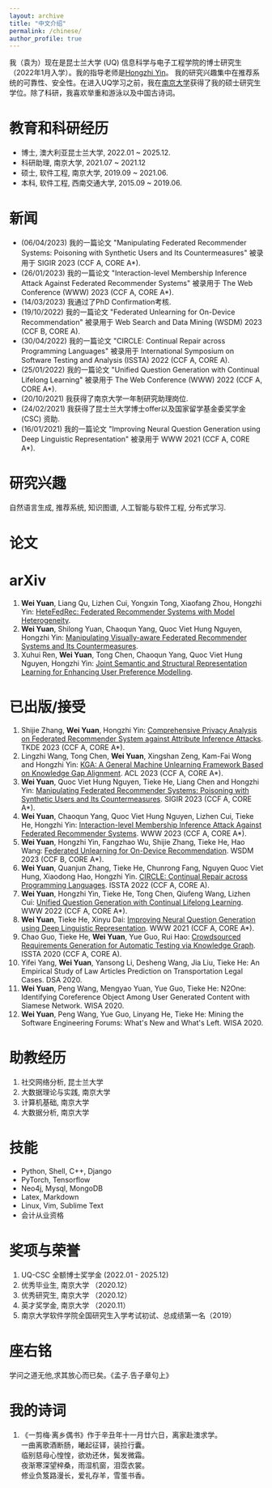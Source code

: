 ```yaml
---
layout: archive
title: "中文介绍"
permalink: /chinese/
author_profile: true
---
```


我（袁为）现在是昆士兰大学 (UQ) 信息科学与电子工程学院的博士研究生（2022年1月入学）。我的指导老师是[Hongzhi Yin](https://sites.google.com/view/hongzhi-yin/home)。 我的研究兴趣集中在推荐系统的可靠性、安全性。<!-- ，知识图谱，自然语言处理，以及人工智能在软件工程中的应用。 -->在进入UQ学习之前，我在[南京大学](https://www.nju.edu.cn)获得了我的硕士研究生学位。除了科研，我喜欢举重和游泳以及中国古诗词。


教育和科研经历
======
* 博士, 澳大利亚昆士兰大学, 2022.01 ~ 2025.12.
* 科研助理, 南京大学, 2021.07 ~ 2021.12
* 硕士, 软件工程, 南京大学, 2019.09 ~ 2021.06.
* 本科, 软件工程, 西南交通大学, 2015.09 ~ 2019.06.

新闻
======
* (06/04/2023) 我的一篇论文 "Manipulating Federated Recommender Systems: Poisoning with Synthetic Users and Its Countermeasures" 被录用于 SIGIR 2023 (CCF A, CORE A*).
* (26/01/2023) 我的一篇论文 "Interaction-level Membership Inference Attack Against Federated Recommender Systems" 被录用于 The Web Conference (WWW) 2023 (CCF A, CORE A*).
* (14/03/2023) 我通过了PhD Confirmation考核.
* (19/10/2022) 我的一篇论文 "Federated Unlearning for On-Device Recommendation" 被录用于 Web Search and Data Mining (WSDM) 2023 (CCF B, CORE A).
* (30/04/2022) 我的一篇论文 "CIRCLE: Continual Repair across Programming Languages" 被录用于 International Symposium on Software Testing and Analysis (ISSTA) 2022 (CCF A, CORE A).
* (25/01/2022) 我的一篇论文 "Unified Question Generation with Continual Lifelong Learning" 被录用于 The Web Conference (WWW) 2022 (CCF A, CORE A*).
* (20/10/2021) 我获得了南京大学一年制研究助理岗位.
* (24/02/2021) 我获得了昆士兰大学博士offer以及国家留学基金委奖学金 (CSC) 资助.
* (16/01/2021) 我的一篇论文 "Improving Neural Question Generation using Deep Linguistic Representation" 被录用于 WWW 2021 (CCF A, CORE A*).

研究兴趣
======
自然语言生成, 推荐系统, 知识图谱, 人工智能与软件工程, 分布式学习.

论文
======

arXiv
=====
1. **Wei Yuan**, Liang Qu, Lizhen Cui, Yongxin Tong, Xiaofang Zhou, Hongzhi Yin: [HeteFedRec: Federated Recommender Systems with Model Heterogeneity](https://arxiv.org/abs/2307.12810).
1. **Wei Yuan**, Shilong Yuan, Chaoqun Yang, Quoc Viet Hung Nguyen, Hongzhi Yin: [Manipulating Visually-aware Federated Recommender Systems and Its Countermeasures](https://arxiv.org/abs/2305.08183).
1. Xuhui Ren, **Wei Yuan**, Tong Chen, Chaoqun Yang, Quoc Viet Hung Nguyen, Hongzhi Yin: [Joint Semantic and Structural Representation Learning for Enhancing User Preference Modelling](https://arxiv.org/abs/2304.12083).

已出版/接受
=====
1. Shijie Zhang, **Wei Yuan**, Hongzhi Yin: [Comprehensive Privacy Analysis on Federated Recommender System against Attribute Inference Attacks](https://arxiv.org/abs/2205.11857). TKDE 2023 (CCF A, CORE A*).
1. Lingzhi Wang, Tong Chen, **Wei Yuan**, Xingshan Zeng, Kam-Fai Wong and Hongzhi Yin: [KGA: A General Machine Unlearning Framework Based on Knowledge Gap Alignment](https://arxiv.org/abs/2305.06535). ACL 2023 (CCF A, CORE A*).
1. **Wei Yuan**, Quoc Viet Hung Nguyen, Tieke He, Liang Chen and Hongzhi Yin: [Manipulating Federated Recommender Systems: Poisoning with Synthetic Users and Its Countermeasures](https://arxiv.org/abs/2304.03054). SIGIR 2023 (CCF A, CORE A*).
1. **Wei Yuan**, Chaoqun Yang, Quoc Viet Hung Nguyen, Lizhen Cui, Tieke He, Hongzhi Yin: [Interaction-level Membership Inference Attack Against Federated Recommender Systems](http://arxiv.org/abs/2301.10964). WWW 2023 (CCF A, CORE A*).
1. **Wei Yuan**, Hongzhi Yin, Fangzhao Wu, Shijie Zhang, Tieke He, Hao Wang: [Federated Unlearning for On-Device Recommendation](https://arxiv.org/abs/2210.10958). WSDM 2023 (CCF B, CORE A*).
1. **Wei Yuan**, Quanjun Zhang, Tieke He, Chunrong Fang, Nguyen Quoc Viet Hung, Xiaodong Hao, Hongzhi Yin. [CIRCLE: Continual Repair across Programming Languages](https://arxiv.org/abs/2205.10956). ISSTA 2022 (CCF A, CORE A).
1. **Wei Yuan**, Hongzhi Yin, Tieke He, Tong Chen, Qiufeng Wang, Lizhen Cui: [Unified Question Generation with Continual Lifelong Learning](https://dl.acm.org/doi/10.1145/3485447.3511930). WWW 2022 (CCF A, CORE A*).
1. **Wei Yuan**, Tieke He, Xinyu Dai: [Improving Neural Question Generation using Deep Linguistic Representation](https://dl.acm.org/doi/fullHtml/10.1145/3442381.3449975). WWW 2021 (CCF A, CORE A*).
1. Chao Guo, Tieke He, **Wei Yuan**, Yue Guo, Rui Hao: [Crowdsourced Requirements Generation for Automatic Testing via Knowledge Graph](https://dl.acm.org/doi/10.1145/3395363.3404363). ISSTA 2020 (CCF A, CORE A).
1. Yifei Yang, **Wei Yuan**, Yansong Li, Desheng Wang, Jia Liu, Tieke He: An Empirical Study of Law Articles Prediction on Transportation Legal Cases. DSA 2020.
1. **Wei Yuan**, Peng Wang, Mengyao Yuan, Yue Guo, Tieke He: N2One: Identifying Coreference Object Among User Generated Content with Siamese Network. WISA 2020.
1. **Wei Yuan**, Peng Wang, Yue Guo, Linyang He, Tieke He: Mining the Software Engineering Forums: What's New and What's Left. WISA 2020.

助教经历
======
1. 社交网络分析, 昆士兰大学
1. 大数据理论与实践, 南京大学
1. 计算机基础, 南京大学
1. 大数据分析, 南京大学

技能
======
* Python, Shell, C++, Django
* PyTorch, Tensorflow
* Neo4j, Mysql, MongoDB
* Latex, Markdown
* Linux, Vim, Sublime Text
* 会计从业资格

奖项与荣誉
======
1. UQ-CSC 全额博士奖学金 (2022.01 - 2025.12)
1. 优秀毕业生, 南京大学 （2020.12）
1. 优秀研究生, 南京大学 （2020.12）
1. 英才奖学金, 南京大学 （2020.11）
1. 南京大学软件学院全国研究生入学考试初试、总成绩第一名（2019）

座右铭
======
学问之道无他,求其放心而已矣。《孟子.告子章句上》

我的诗词
======
1. 《一剪梅·离乡偶书》作于辛丑年十一月廿六日，离家赴澳求学。  
一曲离歌酒断肠，曦起征铎，装捡行囊。  
临别慈母心惶惶，欲劝还休，鬓发微霜。  
夜渐寒深望梓桑，雨湿机窗，泪霑衣裳。  
修业负笈路漫长，爱礼存羊，雪茧书香。  

